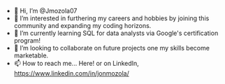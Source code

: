 - 👋 Hi, I’m @Jmozola07
- 👀 I’m interested in furthering my careers and hobbies by joining this community and expanding my coding horizons.
- 🌱 I’m currently learning SQL for data analysts via Google's certification program!
- 💞️ I’m looking to collaborate on future projects one my skills become marketable.
- 📫 How to reach me... Here! or on LinkedIn, https://www.linkedin.com/in/jonmozola/

<!---
Jmozola07/Jmozola07 is a ✨ special ✨ repository because its `README.md` (this file) appears on your GitHub profile.
You can click the Preview link to take a look at your changes.
--->
